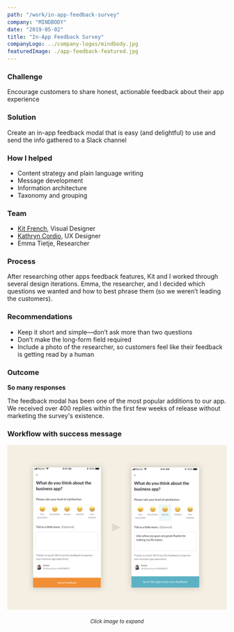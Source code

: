 ```yaml
---
path: "/work/in-app-feedback-survey"
company: "MINDBODY"
date: "2019-05-02"
title: "In-App Feedback Survey"
companyLogo: ../company-logos/mindbody.jpg
featuredImage: ./app-feedback-featured.jpg
---
```


### Challenge

Encourage customers to share honest, actionable feedback about their app experience

### Solution

Create an in-app feedback modal that is easy (and delightful) to use and send the info gathered to a Slack channel

### How I helped

- Content strategy and plain language writing
- Message development
- Information architecture
- Taxonomy and grouping

### Team

- <a href="https://www.linkedin.com/in/kitfrench/" target="_blank">Kit French</a>, Visual Designer
- <a href="https://www.linkedin.com/in/katcordio/" target="_blank">Kathryn Cordio</a>, UX Designer
- Emma Tietje, Researcher

### Process

After researching other apps feedback features, Kit and I worked through several design iterations. Emma, the researcher, and I decided which questions we wanted and how to best phrase them (so we weren’t leading the customers).

### Recommendations

- Keep it short and simple—don’t ask more than two questions
- Don’t make the long-form field required
- Include a photo of the researcher, so customers feel like their feedback is getting read by a human

### Outcome

**So many responses**

The feedback modal has been one of the most popular additions to our app. We received over 400 replies within the first few weeks of release without marketing the survey's existence.

### Workflow with success message

![Workflow for in-app feedback survey](feedback-demo.png)

<center><small><em>Click image to expand</em></small></center>
